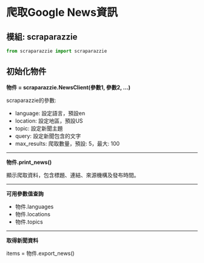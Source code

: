 爬取Google News資訊
===

模組: scraparazzie
---

```python
from scraparazzie import scraparazzie
```

初始化物件
---

**物件 = scraparazzie.NewsClient(參數1, 參數2, ...)**  

  scraparazzie的參數:

* language: 設定語言，預設en
* location: 設定地區，預設US
* topic: 設定新聞主題
* query: 設定新聞包含的文字
* max_results: 爬取數量，預設: 5，最大: 100

---
**物件.print_news()**  

  顯示爬取資料，包含標題、連結、來源機構及發布時間。

---

**可用參數值查詢**  
  
* 物件.languages
* 物件.locations
* 物件.topics

---

**取得新聞資料**  

items = 物件.export_news()  
